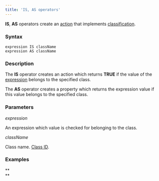 ```yaml
---
title: 'IS, AS operators'
---
```


**IS**, **AS** operators create an [action](Properties.md) that implements [classification](Classification_IS_AS.md).

### Syntax

    expression IS className
    expression AS className

### Description

The **IS** operator creates an action which returns **TRUE** if the value of the [expression](Expression.md) belongs to the specified class.

The **AS** operator creates a property which returns the expression value if this value belongs to the specified class.

### Parameters

*expression*

An expression which value is checked for belonging to the class.

*className*

Class name. [Class ID](IDs.md#IDs-classid).

### Examples 



**  
**
